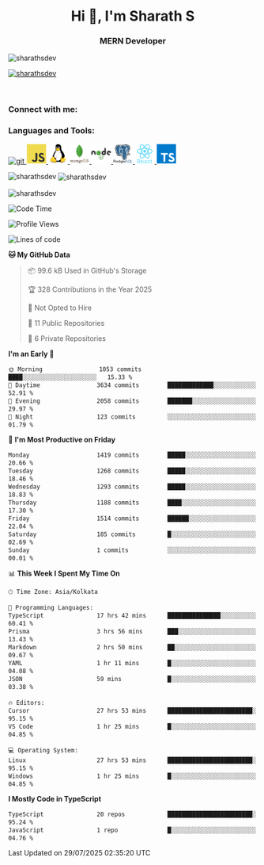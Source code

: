 <h1 align="center">Hi 👋, I'm Sharath S</h1>
<h3 align="center">MERN Developer</h3>

<p align="left"> <img src="https://komarev.com/ghpvc/?username=sharathsdev&label=Profile%20views&color=0e75b6&style=flat" alt="sharathsdev" /> </p>

<p align="left"> <a href="https://github.com/ryo-ma/github-profile-trophy"><img src="https://github-profile-trophy.vercel.app/?username=sharathsdev" alt="sharathsdev" /></a> </p>

<p align="left"> <a href="https://twitter.com/" target="blank"><img src="https://img.shields.io/twitter/follow/?logo=twitter&style=for-the-badge" alt="" /></a> </p>

<h3 align="left">Connect with me:</h3>
<p align="left">
</p>

<h3 align="left">Languages and Tools:</h3>
<p align="left"> <a href="https://git-scm.com/" target="_blank" rel="noreferrer"> <img src="https://www.vectorlogo.zone/logos/git-scm/git-scm-icon.svg" alt="git" width="40" height="40"/> </a> <a href="https://developer.mozilla.org/en-US/docs/Web/JavaScript" target="_blank" rel="noreferrer"> <img src="https://raw.githubusercontent.com/devicons/devicon/master/icons/javascript/javascript-original.svg" alt="javascript" width="40" height="40"/> </a> <a href="https://www.linux.org/" target="_blank" rel="noreferrer"> <img src="https://raw.githubusercontent.com/devicons/devicon/master/icons/linux/linux-original.svg" alt="linux" width="40" height="40"/> </a> <a href="https://www.mongodb.com/" target="_blank" rel="noreferrer"> <img src="https://raw.githubusercontent.com/devicons/devicon/master/icons/mongodb/mongodb-original-wordmark.svg" alt="mongodb" width="40" height="40"/> </a> <a href="https://nodejs.org" target="_blank" rel="noreferrer"> <img src="https://raw.githubusercontent.com/devicons/devicon/master/icons/nodejs/nodejs-original-wordmark.svg" alt="nodejs" width="40" height="40"/> </a> <a href="https://www.postgresql.org" target="_blank" rel="noreferrer"> <img src="https://raw.githubusercontent.com/devicons/devicon/master/icons/postgresql/postgresql-original-wordmark.svg" alt="postgresql" width="40" height="40"/> </a> <a href="https://reactjs.org/" target="_blank" rel="noreferrer"> <img src="https://raw.githubusercontent.com/devicons/devicon/master/icons/react/react-original-wordmark.svg" alt="react" width="40" height="40"/> </a> <a href="https://www.typescriptlang.org/" target="_blank" rel="noreferrer"> <img src="https://raw.githubusercontent.com/devicons/devicon/master/icons/typescript/typescript-original.svg" alt="typescript" width="40" height="40"/> </a> </p>

<p><img align="left" src="https://github-readme-stats.vercel.app/api/top-langs?username=sharathsdev&show_icons=true&locale=en&layout=compact" alt="sharathsdev" /></p>

<p>&nbsp;<img align="center" src="https://github-readme-stats.vercel.app/api?username=sharathsdev&show_icons=true&locale=en" alt="sharathsdev" /></p>

<p><img align="center" src="https://github-readme-streak-stats.herokuapp.com/?user=sharathsdev&" alt="sharathsdev" /></p>
 
 <!--START_SECTION:waka-->
![Code Time](http://img.shields.io/badge/Code%20Time-968%20hrs%2050%20mins-blue)

![Profile Views](http://img.shields.io/badge/Profile%20Views-0-blue)

![Lines of code](https://img.shields.io/badge/From%20Hello%20World%20I%27ve%20Written-7.3%20million%20lines%20of%20code-blue)

**🐱 My GitHub Data** 

> 📦 99.6 kB Used in GitHub's Storage 
 > 
> 🏆 328 Contributions in the Year 2025
 > 
> 🚫 Not Opted to Hire
 > 
> 📜 11 Public Repositories 
 > 
> 🔑 6 Private Repositories 
 > 
**I'm an Early 🐤** 

```text
🌞 Morning                1053 commits        ████░░░░░░░░░░░░░░░░░░░░░   15.33 % 
🌆 Daytime                3634 commits        █████████████░░░░░░░░░░░░   52.91 % 
🌃 Evening                2058 commits        ███████░░░░░░░░░░░░░░░░░░   29.97 % 
🌙 Night                  123 commits         ░░░░░░░░░░░░░░░░░░░░░░░░░   01.79 % 
```
📅 **I'm Most Productive on Friday** 

```text
Monday                   1419 commits        █████░░░░░░░░░░░░░░░░░░░░   20.66 % 
Tuesday                  1268 commits        █████░░░░░░░░░░░░░░░░░░░░   18.46 % 
Wednesday                1293 commits        █████░░░░░░░░░░░░░░░░░░░░   18.83 % 
Thursday                 1188 commits        ████░░░░░░░░░░░░░░░░░░░░░   17.30 % 
Friday                   1514 commits        ██████░░░░░░░░░░░░░░░░░░░   22.04 % 
Saturday                 185 commits         █░░░░░░░░░░░░░░░░░░░░░░░░   02.69 % 
Sunday                   1 commits           ░░░░░░░░░░░░░░░░░░░░░░░░░   00.01 % 
```


📊 **This Week I Spent My Time On** 

```text
🕑︎ Time Zone: Asia/Kolkata

💬 Programming Languages: 
TypeScript               17 hrs 42 mins      ███████████████░░░░░░░░░░   60.41 % 
Prisma                   3 hrs 56 mins       ███░░░░░░░░░░░░░░░░░░░░░░   13.43 % 
Markdown                 2 hrs 50 mins       ██░░░░░░░░░░░░░░░░░░░░░░░   09.67 % 
YAML                     1 hr 11 mins        █░░░░░░░░░░░░░░░░░░░░░░░░   04.08 % 
JSON                     59 mins             █░░░░░░░░░░░░░░░░░░░░░░░░   03.38 % 

🔥 Editors: 
Cursor                   27 hrs 53 mins      ████████████████████████░   95.15 % 
VS Code                  1 hr 25 mins        █░░░░░░░░░░░░░░░░░░░░░░░░   04.85 % 

💻 Operating System: 
Linux                    27 hrs 53 mins      ████████████████████████░   95.15 % 
Windows                  1 hr 25 mins        █░░░░░░░░░░░░░░░░░░░░░░░░   04.85 % 
```

**I Mostly Code in TypeScript** 

```text
TypeScript               20 repos            ████████████████████████░   95.24 % 
JavaScript               1 repo              █░░░░░░░░░░░░░░░░░░░░░░░░   04.76 % 
```




 Last Updated on 29/07/2025 02:35:20 UTC
<!--END_SECTION:waka-->
